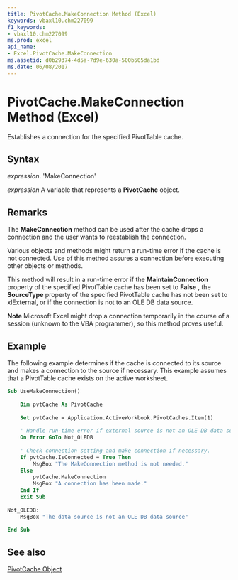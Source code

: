 ```yaml
---
title: PivotCache.MakeConnection Method (Excel)
keywords: vbaxl10.chm227099
f1_keywords:
- vbaxl10.chm227099
ms.prod: excel
api_name:
- Excel.PivotCache.MakeConnection
ms.assetid: d0b29374-4d5a-7d9e-630a-500b505da1bd
ms.date: 06/08/2017
---
```



# PivotCache.MakeConnection Method (Excel)

Establishes a connection for the specified PivotTable cache.


## Syntax

 _expression_. 'MakeConnection'

 _expression_ A variable that represents a **PivotCache** object.


## Remarks

The  **MakeConnection** method can be used after the cache drops a connection and the user wants to reestablish the connection.

Various objects and methods might return a run-time error if the cache is not connected. Use of this method assures a connection before executing other objects or methods.

This method will result in a run-time error if the  **MaintainConnection** property of the specified PivotTable cache has been set to **False** , the **SourceType** property of the specified PivotTable cache has not been set to xlExternal, or if the connection is not to an OLE DB data source.


 **Note**  Microsoft Excel might drop a connection temporarily in the course of a session (unknown to the VBA programmer), so this method proves useful.


## Example

The following example determines if the cache is connected to its source and makes a connection to the source if necessary. This example assumes that a PivotTable cache exists on the active worksheet.


```vb
Sub UseMakeConnection() 
 
    Dim pvtCache As PivotCache 
 
    Set pvtCache = Application.ActiveWorkbook.PivotCaches.Item(1) 
 
    ' Handle run-time error if external source is not an OLE DB data source. 
    On Error GoTo Not_OLEDB 
 
    ' Check connection setting and make connection if necessary. 
    If pvtCache.IsConnected = True Then 
        MsgBox "The MakeConnection method is not needed." 
    Else 
        pvtCache.MakeConnection 
        MsgBox "A connection has been made." 
    End If 
    Exit Sub 
 
Not_OLEDB: 
    MsgBox "The data source is not an OLE DB data source" 
 
End Sub
```


## See also


[PivotCache Object](Excel.PivotCache.md)

